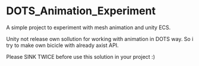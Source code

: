# DOTS_Animation_Experiment
A simple project to experiment with mesh animation and unity ECS.

Unity not release own sollution for working with animation in DOTS way. So i try to make own bicicle with already axist API.

Please SINK TWICE before use this solution in your project :)
